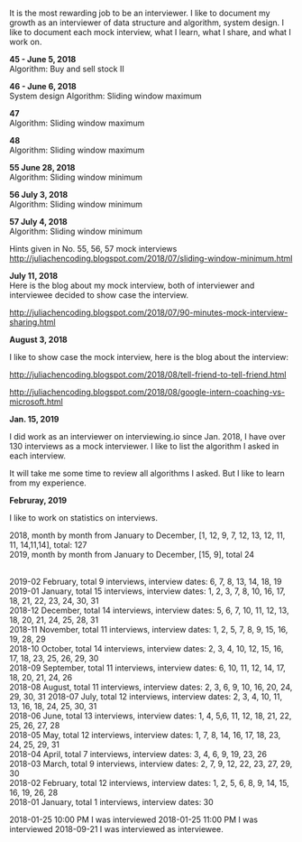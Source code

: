 It is the most rewarding job to be an interviewer. I like to document my growth as an interviewer of data structure and algorithm, system design. I like to document each mock interview, what I learn, what I share, and what I work on. 

**45 - June 5, 2018**<br>
Algorithm: Buy and sell stock II

**46 - June 6, 2018**<br>
System design
Algorithm: Sliding window maximum

**47**<br>
Algorithm: Sliding window maximum

**48**<br>
Algorithm: Sliding window maximum

**55 June 28, 2018**<br>
Algorithm: Sliding window minimum

**56 July 3, 2018**<br>
Algorithm: Sliding window minimum

**57 July 4, 2018**<br>
Algorithm: Sliding window minimum

Hints given in No. 55, 56, 57 mock interviews
http://juliachencoding.blogspot.com/2018/07/sliding-window-minimum.html
 
**July 11, 2018**<br>
Here is the blog about my mock interview, both of interviewer and interviewee decided to show case the interview. 

http://juliachencoding.blogspot.com/2018/07/90-minutes-mock-interview-sharing.html


**August 3, 2018**<br>

I like to show case the mock interview, here is the blog about the interview:

http://juliachencoding.blogspot.com/2018/08/tell-friend-to-tell-friend.html

http://juliachencoding.blogspot.com/2018/08/google-intern-coaching-vs-microsoft.html

**Jan. 15, 2019**<br>

I did work as an interviewer on interviewing.io since Jan. 2018, I have over 130 interviews as a mock interviewer. I like to list the algorithm I asked in each interview. 

It will take me some time to review all algorithms I asked. But I like to learn from my experience. 

**Februray, 2019**<br>

I like to work on statistics on interviews. <br>

2018, month by month from January to December, [1, 12, 9, 7, 12, 13, 12, 11, 11, 14,11,14], total: 127<br>
2019, month by month from January to December, [15, 9], total 24<br>

<br>
2019-02 February, total 9 interviews, interview dates: 6, 7, 8, 13, 14, 18, 19<br>
2019-01 January, total 15 interviews, interview dates: 1, 2, 3, 7, 8, 10, 16, 17, 18, 21, 22, 23, 24, 30, 31<br>
2018-12 December, total 14 interviews, interview dates: 5, 6, 7, 10, 11, 12, 13, 18, 20, 21, 24, 25, 28, 31<br>
2018-11 November, total 11 interviews, interview dates: 1, 2, 5, 7, 8, 9, 15, 16, 19, 28, 29<br>
2018-10 October, total 14 interviews, interview dates: 2, 3, 4, 10, 12, 15, 16, 17, 18, 23, 25, 26, 29, 30<br>
2018-09 September, total 11 interviews, interview dates: 6, 10, 11, 12, 14, 17, 18, 20, 21, 24, 26<br>
2018-08 August, total 11 interviews, interview dates: 2, 3, 6, 9, 10, 16, 20, 24, 29, 30, 31
2018-07 July, total 12 interviews, interview dates: 2, 3, 4, 10, 11, 13, 16, 18, 24, 25, 30, 31<br>
2018-06 June, total 13 interviews, interview dates: 1, 4, 5,6, 11, 12, 18, 21, 22, 25, 26, 27, 28<br>
2018-05 May, total 12 interviews, interview dates: 1, 7, 8, 14, 16, 17, 18, 23, 24, 25, 29, 31<br> 
2018-04 April, total 7 interviews, interview dates: 3, 4, 6, 9, 19, 23, 26<br>
2018-03 March, total 9 interviews, interview dates: 2, 7, 9, 12, 22, 23, 27, 29, 30 <br>
2018-02 February, total 12 interviews, interview dates: 1, 2, 5, 6, 8, 9, 14, 15, 16, 19, 26, 28 <br>
2018-01 January, total 1 interviews, interview dates: 30

2018-01-25 10:00 PM I was interviewed
2018-01-25 11:00 PM I was interviewed
2018-09-21 I was interviewed as interviewee. 




